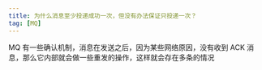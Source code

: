 ```yaml
---
title: 为什么消息至少投递成功一次，但没有办法保证只投递一次？
tag: [MQ] 
---
```


MQ 有一些确认机制，消息在发送之后，因为某些网络原因，没有收到 ACK 消息，那么它内部就会做一些重发的操作，这样就会存在多条的情况




